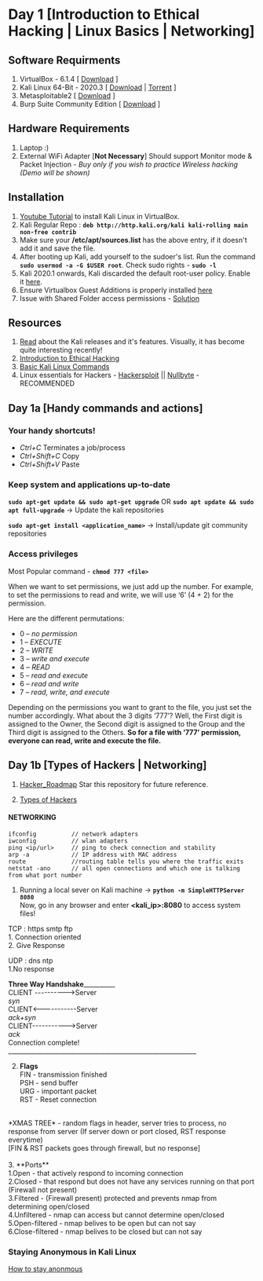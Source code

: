 # Day 1 [Introduction to Ethical Hacking | Linux Basics | Networking]

## Software Requirments

1. VirtualBox - 6.1.4 [ [Download](https://download.virtualbox.org/virtualbox/6.1.14/VirtualBox-6.1.14-140239-Win.exe) ]
2. Kali Linux 64-Bit - 2020.3 [ [Download](https://cdimage.kali.org/kali-2020.3/kali-linux-2020.3-installer-amd64.iso) | [Torrent](https://images.kali.org/kali-linux-2020.3-installer-amd64.iso.torrent) ]
3. Metasploitable2 [ [Download](https://nchc.dl.sourceforge.net/project/metasploitable/Metasploitable2/metasploitable-linux-2.0.0.zip) ]
4. Burp Suite Community Edition [ [Download](https://portswigger.net/burp/releases/professional-community-2020-9-1) ]

## Hardware Requirements

1. Laptop :)
2. External WiFi Adapter [**Not Necessary**] 
   Should support Monitor mode & Packet Injection - *Buy only if you wish to practice Wireless hacking (Demo will be shown)*

## Installation

1. [Youtube Tutorial](https://www.youtube.com/watch?v=yH4plWQ5UbE&ab_channel=OSDock) to install Kali Linux in VirtualBox.
2. Kali Regular Repo : **`deb http://http.kali.org/kali kali-rolling main non-free contrib`**
3. Make sure your **/etc/apt/sources.list** has the above entry, if it doesn't add it and save the file.
4. After booting up Kali, add yourself to the sudoer's list. Run the command **`sudo usermod -a -G $USER root`**. Check sudo rights - **`sudo -l`**
5. Kali 2020.1 onwards, Kali discarded the default root-user policy. Enable it [here](https://itsfoss.com/kali-linux-root-user/).
6. Ensure Virtualbox Guest Additions is properly installed [here](https://www.kali.org/docs/virtualization/install-virtualbox-guest-additions-kali/)
7. Issue with Shared Folder access permissions - [Solution](https://innovativebeast.com/shared-folder-permission-denied-issue-in-virtualbox/)

## Resources

1. [Read](https://www.kali.org/blog/) about the Kali releases and it's features. Visually, it has become quite interesting recently! 
2. [Introduction to Ethical Hacking](http://wiki.cas.mcmaster.ca/index.php/Ethical_Hacking)
3. [Basic Kali Linux Commands](https://github.com/dexter-11/Konnexions-2020/blob/master/Day%201/Kali-Linux_Command_List.txt)
4. Linux essentials for Hackers - [Hackersploit](https://hackersploit.org/linux-essentials-for-hackers/) || [Nullbyte](https://null-byte.wonderhowto.com/how-to/linux-basics/) - RECOMMENDED




## Day 1a [Handy commands and actions]

### Your handy shortcuts!
* *Ctrl+C* Terminates a job/process
* *Ctrl+Shift+C* Copy
* *Ctrl+Shift+V* Paste

### Keep system and applications up-to-date

**`sudo apt-get update && sudo apt-get upgrade`** OR **`sudo apt update && sudo apt full-upgrade`**    -> Update the kali repositories

**`sudo apt-get install <application_name>`** -> Install/update git community repositories


### Access privileges
Most Popular command - **`chmod 777 <file>`**   
            
When we want to set permissions, we just add up the number. 
For example, to set the permissions to read and write, we will use ‘6’ (4 + 2) for the permission. 
 
Here are the different permutations:
   * 0 – *no permission*
   * 1 – *EXECUTE*
   * 2 – *WRITE*
   * 3 – *write and execute*
   * 4 – *READ*
   * 5 – *read and execute*
   * 6 – *read and write*
   * 7 – *read, write, and execute*
   
Depending on the permissions you want to grant to the file, you just set the number accordingly.
What about the 3 digits ‘777’? Well, the First digit is assigned to the Owner, the Second digit is assigned to the Group and the Third digit is assigned to the Others. 
**So for a file with ‘777’ permission, everyone can read, write and execute the file.**


## Day 1b [Types of Hackers | Networking]

1. [Hacker_Roadmap](https://github.com/sundowndev/hacker-roadmap#wrench-exploitation-tools) Star this repository for future reference.

2. [Types of Hackers](https://www.malwarefox.com/types-of-hackers/) 

#### NETWORKING
```
ifconfig          // network adapters
iwconfig          // wlan adapters
ping <ip/url>     // ping to check connection and stability
arp -a            // IP address with MAC address
route             //routing table tells you where the traffic exits
netstat -ano      // all open connections and which one is talking from what port number
```

1. Running a local sever on Kali machine -> **`python -m SimpleHTTPServer 8080`** <br/>
Now, go in any browser and enter **<kali_ip>:8080** to access system files! <br/>

TCP : https   smtp   ftp <br/>
    1. Connection oriented <br/>
    2. Give Response <br/>
    
UDP : dns   ntp <br/>
    1.No response <br/>

____________Three Way Handshake______________________ <br/>
CLIENT  ---------->Server    <br/>
          *syn* <br/>
CLIENT<-----------Server <br/>
          *ack+syn* <br/>
CLIENT----------->Server<br/>
          *ack* <br/>
Connection complete! <br/>
____________________________________________________________ <br/>

2. **Flags** <br/>
FIN - transmission finished <br/>
PSH - send buffer <br/>
URG - important packet <br/>
RST - Reset connection <br/>
<br/>
*XMAS TREE* - random flags in header, server tries to process, no response from server
(If server down or port closed, RST response everytime)
<br/>
[FIN & RST packets goes through firewall, but no response] <br/>
<br/>
3. **Ports** <br/>
1.Open  - that actively respond to incoming connection <br/>
2.Closed  - that respond but does not have any services running on that port (Firewall not present) <br/>
3.Filtered - (Firewall present) protected and prevents nmap from determining open/closed <br/>
4.Unfiltered  -  nmap can access but cannot determine open/closed <br/>
5.Open-filtered - nmap belives to be open but can not say <br/>
6.Close-filtered - nmap belives to be closed but can not say <br/>

### Staying Anonymous in Kali Linux
[How to stay anonmous](https://www.youtube.com/watch?v=VZMHfO9rOCg&list=PLBf0hzazHTGOh6JBKc8WkpyuZgDPW6yTk&ab_channel=HackerSploit)
